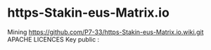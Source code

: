 # https-Stakin-eus-Matrix.io

Mining https://github.com/P7-33/https-Stakin-eus-Matrix.io.wiki.git
APACHE LICENCES
Key public : 
